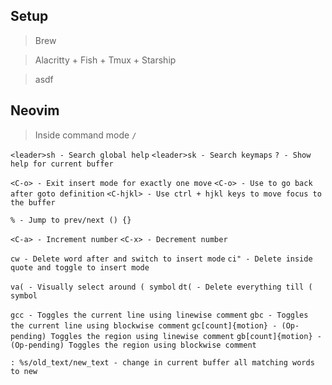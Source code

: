 ## Setup

> Brew

> Alacritty + Fish + Tmux + Starship

> asdf

## Neovim

> Inside command mode `/`

`<leader>sh - Search global help`
`<leader>sk - Search keymaps`
`? - Show help for current buffer`

`<C-o> - Exit insert mode for exactly one move`
`<C-o> - Use to go back after goto definition`
`<C-hjkl> - Use ctrl + hjkl keys to move focus to the buffer`

`% - Jump to prev/next () {}`

`<C-a> - Increment number`
`<C-x> - Decrement number`

`cw - Delete word after and switch to insert mode`
`ci" - Delete inside quote and toggle to insert mode`

`va( - Visually select around ( symbol`
`dt( - Delete everything till ( symbol`

`gcc - Toggles the current line using linewise comment`
`gbc - Toggles the current line using blockwise comment`
`gc[count]{motion} - (Op-pending) Toggles the region using linewise comment`
`gb[count]{motion} - (Op-pending) Toggles the region using blockwise comment`

`: %s/old_text/new_text - change in current buffer all matching words to new`
